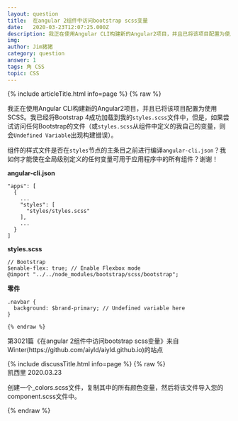 ```yaml
---
layout: question
title:  在angular 2组件中访问bootstrap scss变量
date:   2020-03-23T12:07:25.000Z
description: 我正在使用Angular CLI构建新的Angular2项目，并且已将该项目配置为使用SCSS。我已经将Bootstrap 4成功加载到我的styles....
img: 
author: Jim猪猪
category: question
answer: 1
tags: 角 CSS
topic: CSS
---
```

<div class="article-root">
  <div class="article">
    {% include articleTitle.html info=page %}
    {% raw %}
    <div class="article-content"><p><font style="vertical-align: inherit;"><font style="vertical-align: inherit;">我正在使用Angular CLI构建新的Angular2项目，并且已将该项目配置为使用SCSS。</font><font style="vertical-align: inherit;">我已经将Bootstrap 4成功加载到我的</font></font><code>styles.scss</code><font style="vertical-align: inherit;"><font style="vertical-align: inherit;">文件中，但是，如果尝试访问任何Bootstrap的文件（或</font></font><code>styles.scss</code><font style="vertical-align: inherit;"><font style="vertical-align: inherit;">从组件中</font><font style="vertical-align: inherit;">定义的我自己的变量，则会</font></font><code>Undefined Variable</code><font style="vertical-align: inherit;"><font style="vertical-align: inherit;">出现构建错误）。</font></font></p>

<p><font style="vertical-align: inherit;"><font style="vertical-align: inherit;">组件的样式文件是否在</font></font><code>styles</code><font style="vertical-align: inherit;"><font style="vertical-align: inherit;">节点</font><font style="vertical-align: inherit;">的主条目之前进行编译</font></font><code>angular-cli.json</code><font style="vertical-align: inherit;"><font style="vertical-align: inherit;">？</font><font style="vertical-align: inherit;">我如何才能使在全局级别定义的任何变量可用于应用程序中的所有组件？</font><font style="vertical-align: inherit;">谢谢！</font></font></p>

<p><strong><font style="vertical-align: inherit;"><font style="vertical-align: inherit;">angular-cli.json</font></font></strong></p>

<pre><code>"apps": [<font></font>
  {<font></font>
    ...<font></font>
    "styles": [<font></font>
      "styles/styles.scss"<font></font>
    ],<font></font>
    ...<font></font>
  }<font></font>
]<font></font>
</code></pre>

<p><strong><font style="vertical-align: inherit;"><font style="vertical-align: inherit;">styles.scss</font></font></strong></p>

<pre><code>// Bootstrap<font></font>
$enable-flex: true; // Enable Flexbox mode<font></font>
@import "../../node_modules/bootstrap/scss/bootstrap";<font></font>
</code></pre>

<p><strong><font style="vertical-align: inherit;"><font style="vertical-align: inherit;">零件</font></font></strong></p>

<pre><code>.navbar {<font></font>
  background: $brand-primary; // Undefined variable here<font></font>
}<font></font>
</code></pre></div>
    {% endraw %}
  </div>
  <p class="winter_mark">第3021篇《在angular 2组件中访问bootstrap scss变量》来自Winter(https://github.com/aiyld/aiyld.github.io)的站点</p>
  <div class="discuss-wrapper">
    {% include discussTitle.html info=page %}
    {% raw %}
    <div class="discuss-item">
        <div class="discuss-parent">
          <div class="discuss-meta">
            <span class="discuss-user">凯西里</span>
            <span class="discuss-time">2020.03.23</span>
          </div>
          <div class="discuss-comment"><p><font style="vertical-align: inherit;"><font style="vertical-align: inherit;">创建一个_colors.scss文件，复制其中的所有颜色变量，然后将该文件导入您的component.scss文件中。 </font></font></p></div>
        </div></div>
    {% endraw %}
  </div>
<div>
